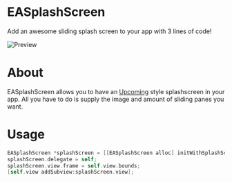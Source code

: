 EASplashScreen
==============

Add an awesome sliding splash screen to your app with 3 lines of code!

![Preview](http://i.imgur.com/k8nEfgH.gif)

# About
EASplashScreen allows you to have an [Upcoming](https://github.com/TeehanLax/Upcoming) style splashscreen in your app. All you have to do is supply the image and amount of sliding panes you want.

# Usage
```objective-c
EASplashScreen *splashScreen = [[EASplashScreen alloc] initWithSplashScreenImage:[UIImage imageNamed:@"IMAGE.png"] amountOfSlides:7];
splashScreen.delegate = self;
splashScreen.view.frame = self.view.bounds;
[self.view addSubview:splashScreen.view];
```
